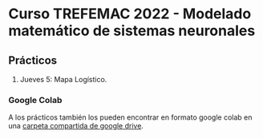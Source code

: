# Curso TREFEMAC 2022 - Modelado matemático de sistemas neuronales

## Prácticos 

1. Jueves 5: Mapa Logístico.

### Google Colab

A los prácticos también los pueden encontrar en formato google colab en una [carpeta compartida de google drive](https://drive.google.com/drive/folders/16hJU0UqLRHFuDP6vwu2vi94h47Dfafb3?usp=sharing).
